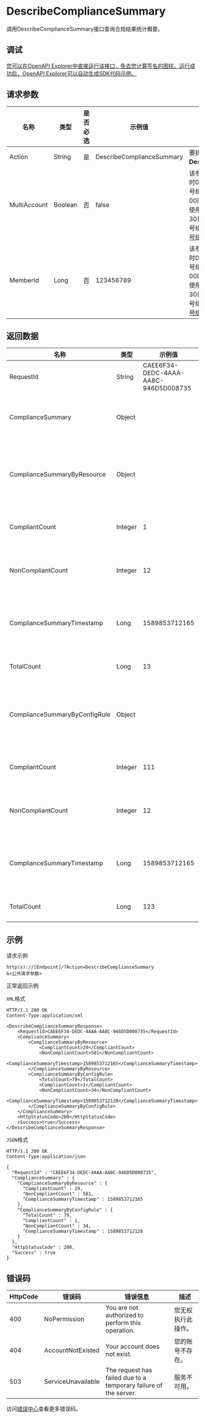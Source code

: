 # DescribeComplianceSummary

调用DescribeComplianceSummary接口查询合规结果统计概要。

## 调试

[您可以在OpenAPI Explorer中直接运行该接口，免去您计算签名的困扰。运行成功后，OpenAPI Explorer可以自动生成SDK代码示例。](https://api.aliyun.com/#product=Config&api=DescribeComplianceSummary&type=RPC&version=2019-01-08)

## 请求参数

|名称|类型|是否必选|示例值|描述|
|--|--|----|---|--|
|Action|String|是|DescribeComplianceSummary|要执行的操作，取值：**DescribeComplianceSummary**。 |
|MultiAccount|Boolean|否|false|该参数计划于2021年06月30日00时00分00秒前下线，其替代功能账号组的API将于2021年05月30日00时00分00秒前上线。如果您正在使用该参数，建议您在2021年05月30日00时00分00秒之后切换为账号组的API。关于账号组，请参见[账号组](~~211534~~)。 |
|MemberId|Long|否|123456789|该参数计划于2021年06月30日00时00分00秒前下线，其替代功能账号组的API将于2021年05月30日00时00分00秒前上线。如果您正在使用该参数，建议您在2021年05月30日00时00分00秒之后切换为账号组的API。关于账号组，请参见[账号组](~~211534~~)。 |

## 返回数据

|名称|类型|示例值|描述|
|--|--|---|--|
|RequestId|String|CAEE6F34-DEDC-4AAA-AA8C-946D5D008735|请求ID。 |
|ComplianceSummary|Object| |合规结果统计概要。 |
|ComplianceSummaryByResource|Object| |资源维度的合规结果统计概要。 |
|CompliantCount|Integer|1|合规的资源数量。 |
|NonCompliantCount|Integer|12|不合规的资源数量。 |
|ComplianceSummaryTimestamp|Long|1589853712165|合规结果统计的时间戳。 |
|TotalCount|Long|13|资源总数。 |
|ComplianceSummaryByConfigRule|Object| |规则维度的合规结果统计概要。 |
|CompliantCount|Integer|111|合规的规则数量。 |
|NonCompliantCount|Integer|12|不合规的规则数量。 |
|ComplianceSummaryTimestamp|Long|1589853712165|合规结果统计的时间戳。 |
|TotalCount|Long|123|规则总数。 |

## 示例

请求示例

```
http(s)://[Endpoint]/?Action=DescribeComplianceSummary
&<公共请求参数>
```

正常返回示例

`XML`格式

```
HTTP/1.1 200 OK
Content-Type:application/xml

<DescribeComplianceSummaryResponse>
    <RequestId>CAEE6F34-DEDC-4AAA-AA8C-946D5D008735</RequestId>
    <ComplianceSummary>
        <ComplianceSummaryByResource>
            <CompliantCount>29</CompliantCount>
            <NonCompliantCount>581</NonCompliantCount>
            <ComplianceSummaryTimestamp>1589853712165</ComplianceSummaryTimestamp>
        </ComplianceSummaryByResource>
        <ComplianceSummaryByConfigRule>
            <TotalCount>79</TotalCount>
            <CompliantCount>1</CompliantCount>
            <NonCompliantCount>34</NonCompliantCount>
            <ComplianceSummaryTimestamp>1589853712128</ComplianceSummaryTimestamp>
        </ComplianceSummaryByConfigRule>
    </ComplianceSummary>
    <HttpStatusCode>200</HttpStatusCode>
    <Success>true</Success>
</DescribeComplianceSummaryResponse>
```

`JSON`格式

```
HTTP/1.1 200 OK
Content-Type:application/json

{
  "RequestId" : "CAEE6F34-DEDC-4AAA-AA8C-946D5D008735",
  "ComplianceSummary" : {
    "ComplianceSummaryByResource" : {
      "CompliantCount" : 29,
      "NonCompliantCount" : 581,
      "ComplianceSummaryTimestamp" : 1589853712165
    },
    "ComplianceSummaryByConfigRule" : {
      "TotalCount" : 79,
      "CompliantCount" : 1,
      "NonCompliantCount" : 34,
      "ComplianceSummaryTimestamp" : 1589853712128
    }
  },
  "HttpStatusCode" : 200,
  "Success" : true
}
```

## 错误码

|HttpCode|错误码|错误信息|描述|
|--------|---|----|--|
|400|NoPermission|You are not authorized to perform this operation.|您无权执行此操作。|
|404|AccountNotExisted|Your account does not exist.|您的账号不存在。|
|503|ServiceUnavailable|The request has failed due to a temporary failure of the server.|服务不可用。|

访问[错误中心](https://error-center.alibabacloud.com/status/product/Config)查看更多错误码。

